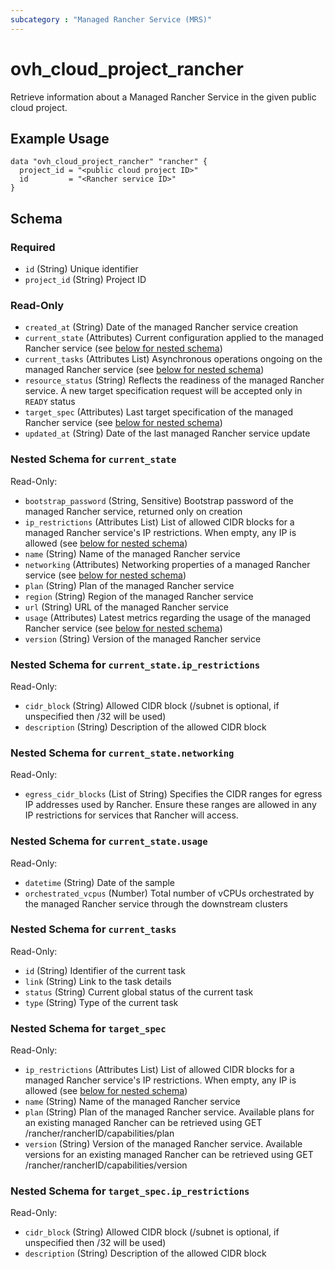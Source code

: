 ```yaml
---
subcategory : "Managed Rancher Service (MRS)"
---
```


# ovh_cloud_project_rancher

Retrieve information about a Managed Rancher Service in the given public cloud project.

## Example Usage

```hcl
data "ovh_cloud_project_rancher" "rancher" {
  project_id = "<public cloud project ID>"
  id         = "<Rancher service ID>"
}
```

## Schema

### Required

- `id` (String) Unique identifier
- `project_id` (String) Project ID

### Read-Only

- `created_at` (String) Date of the managed Rancher service creation
- `current_state` (Attributes) Current configuration applied to the managed Rancher service (see [below for nested schema](#nestedatt--current_state))
- `current_tasks` (Attributes List) Asynchronous operations ongoing on the managed Rancher service (see [below for nested schema](#nestedatt--current_tasks))
- `resource_status` (String) Reflects the readiness of the managed Rancher service. A new target specification request will be accepted only in `READY` status
- `target_spec` (Attributes) Last target specification of the managed Rancher service (see [below for nested schema](#nestedatt--target_spec))
- `updated_at` (String) Date of the last managed Rancher service update

<a id="nestedatt--current_state"></a>
### Nested Schema for `current_state`

Read-Only:

- `bootstrap_password` (String, Sensitive) Bootstrap password of the managed Rancher service, returned only on creation
- `ip_restrictions` (Attributes List) List of allowed CIDR blocks for a managed Rancher service's IP restrictions. When empty, any IP is allowed (see [below for nested schema](#nestedatt--current_state--ip_restrictions))
- `name` (String) Name of the managed Rancher service
- `networking` (Attributes) Networking properties of a managed Rancher service (see [below for nested schema](#nestedatt--current_state--networking))
- `plan` (String) Plan of the managed Rancher service
- `region` (String) Region of the managed Rancher service
- `url` (String) URL of the managed Rancher service
- `usage` (Attributes) Latest metrics regarding the usage of the managed Rancher service (see [below for nested schema](#nestedatt--current_state--usage))
- `version` (String) Version of the managed Rancher service

<a id="nestedatt--current_state--ip_restrictions"></a>
### Nested Schema for `current_state.ip_restrictions`

Read-Only:

- `cidr_block` (String) Allowed CIDR block (/subnet is optional, if unspecified then /32 will be used)
- `description` (String) Description of the allowed CIDR block


<a id="nestedatt--current_state--networking"></a>
### Nested Schema for `current_state.networking`

Read-Only:

- `egress_cidr_blocks` (List of String) Specifies the CIDR ranges for egress IP addresses used by Rancher. Ensure these ranges are allowed in any IP restrictions for services that Rancher will access.


<a id="nestedatt--current_state--usage"></a>
### Nested Schema for `current_state.usage`

Read-Only:

- `datetime` (String) Date of the sample
- `orchestrated_vcpus` (Number) Total number of vCPUs orchestrated by the managed Rancher service through the downstream clusters



<a id="nestedatt--current_tasks"></a>
### Nested Schema for `current_tasks`

Read-Only:

- `id` (String) Identifier of the current task
- `link` (String) Link to the task details
- `status` (String) Current global status of the current task
- `type` (String) Type of the current task


<a id="nestedatt--target_spec"></a>
### Nested Schema for `target_spec`

Read-Only:

- `ip_restrictions` (Attributes List) List of allowed CIDR blocks for a managed Rancher service's IP restrictions. When empty, any IP is allowed (see [below for nested schema](#nestedatt--target_spec--ip_restrictions))
- `name` (String) Name of the managed Rancher service
- `plan` (String) Plan of the managed Rancher service. Available plans for an existing managed Rancher can be retrieved using GET /rancher/rancherID/capabilities/plan
- `version` (String) Version of the managed Rancher service. Available versions for an existing managed Rancher can be retrieved using GET /rancher/rancherID/capabilities/version

<a id="nestedatt--target_spec--ip_restrictions"></a>
### Nested Schema for `target_spec.ip_restrictions`

Read-Only:

- `cidr_block` (String) Allowed CIDR block (/subnet is optional, if unspecified then /32 will be used)
- `description` (String) Description of the allowed CIDR block
